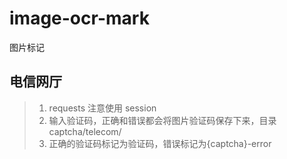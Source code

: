 # image-ocr-mark
图片标记

## 电信网厅
> 1. requests 注意使用 session<br>
> 2. 输入验证码，正确和错误都会将图片验证码保存下来，目录captcha/telecom/ <br>
> 3. 正确的验证码标记为验证码，错误标记为{captcha}-error

